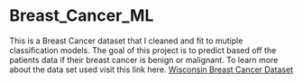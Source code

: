 # Breast_Cancer_ML

This is a Breast Cancer dataset that I cleaned and fit to mutiple classification models. The goal of this project is to predict based off the patients data if their breast cancer is benign or malignant. To learn more about the data set used visit this link here. [Wisconsin Breast Cancer Dataset](https://archive.ics.uci.edu/ml/datasets/Breast+Cancer+Wisconsin+%28Diagnostic%29)
